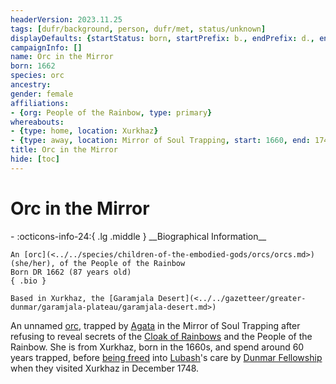 ```yaml
---
headerVersion: 2023.11.25
tags: [dufr/background, person, dufr/met, status/unknown]
displayDefaults: {startStatus: born, startPrefix: b., endPrefix: d., endStatus: died}
campaignInfo: []
name: Orc in the Mirror
born: 1662
species: orc
ancestry:
gender: female
affiliations:
- {org: People of the Rainbow, type: primary}
whereabouts:
- {type: home, location: Xurkhaz}
- {type: away, location: Mirror of Soul Trapping, start: 1660, end: 1748-12-05}
title: Orc in the Mirror
hide: [toc]
---
```


# Orc in the Mirror
<div class="grid cards ext-narrow-margin ext-one-column" markdown>
- :octicons-info-24:{ .lg .middle } __Biographical Information__

    An [orc](<../../species/children-of-the-embodied-gods/orcs/orcs.md>) (she/her), of the People of the Rainbow  
    Born DR 1662 (87 years old)  
    { .bio }

    Based in Xurkhaz, the [Garamjala Desert](<../../gazetteer/greater-dunmar/garamjala-plateau/garamjala-desert.md>)
</div>


An unnamed [orc](<../../species/children-of-the-embodied-gods/orcs/orcs.md>), trapped by [Agata](<../fey/agata.md>) in the Mirror of Soul Trapping after refusing to reveal secrets of the [Cloak of Rainbows](<../../things/artifacts-of-power/cloak-of-rainbows.md>) and the People of the Rainbow. She is from Xurkhaz, born in the 1660s, and spend around 60 years trapped, before [being freed](<../../campaigns/dunmari-frontier/session-notes/session-71-dufr.md>) into [Lubash](<./lubash.md>)'s care by [Dunmar Fellowship](<../pcs/dunmar-fellowship/dunmar-fellowship.md>) when they visited Xurkhaz in December 1748.


